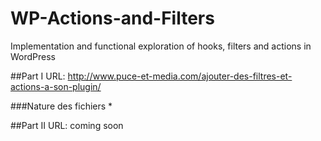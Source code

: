 # WP-Actions-and-Filters
Implementation and functional exploration of hooks, filters and actions in WordPress

##Part I
URL: http://www.puce-et-media.com/ajouter-des-filtres-et-actions-a-son-plugin/

###Nature des fichiers
* 

##Part II
URL: coming soon

